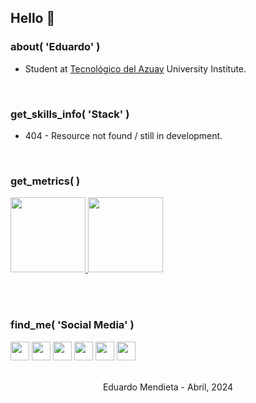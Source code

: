 ## Hello 👋

### about( 'Eduardo' ) 
- Student at [Tecnológico del Azuay](https://www.tecazuay.edu.ec/) University Institute.
<br>   

### get_skills_info( 'Stack' )
- 404 - Resource not found / still in development.
<br>  

### get_metrics( )
<a href="https://github.com/mreduum">
  <img height="120em" src="https://github-readme-stats-eight-theta.vercel.app/api?username=mreduum&show_icons=true&theme=algolia&include_all_commits=true&count_private=true"/>
  <img height="120em" src="https://github-readme-stats-eight-theta.vercel.app/api/top-langs/?username=mreduum&layout=compact&langs_count=4&theme=algolia"/>
</a>

<br><br>  

### find_me( 'Social Media' )

[<img src="https://github.com/mreduum/mreduum/assets/136200861/efae5440-dd74-432a-a7d3-8882961ce3a8" height="30">](https://github.com/mreduum)
[<img src="https://github.com/mreduum/mreduum/assets/136200861/dfd8bb42-3200-460f-9caa-28aead6c66d3" height="30">](https://linkedin.com/in/mreduum)
[<img src="https://github.com/mreduum/mreduum/assets/136200861/a2d058b3-568c-4f8c-b36f-098cc1efe98e" height="30">](https://facebook.com)
[<img src="https://github.com/mreduum/mreduum/assets/136200861/71429572-e894-4758-b9b8-9c389bc71771" height="30">](https://instagram.com)
[<img src="https://github.com/mreduum/mreduum/assets/136200861/358c9a09-7b83-4667-96f9-abc5d3ff9946" height="30">](https://threads.net)
[<img src="https://github.com/mreduum/mreduum/assets/136200861/29550029-2c9d-40c2-9844-90b3a9927af2" height="30">](https://tiktok.com)

</br>

<div align="center">Eduardo Mendieta - Abril, 2024</div>

